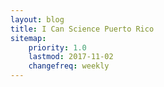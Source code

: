 ```yaml
---
layout: blog
title: I Can Science Puerto Rico
sitemap:
    priority: 1.0
    lastmod: 2017-11-02
    changefreq: weekly
---
```

